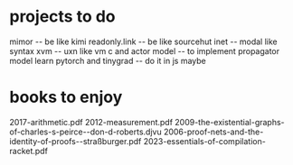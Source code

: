# projects to do

mimor -- be like kimi
readonly.link -- be like sourcehut
inet -- modal like syntax
xvm -- uxn like vm
c and actor model -- to implement propagator model
learn pytorch and tinygrad -- do it in js maybe

# books to enjoy

2017-arithmetic.pdf
2012-measurement.pdf
2009-the-existential-graphs-of-charles-s-peirce--don-d-roberts.djvu
2006-proof-nets-and-the-identity-of-proofs--straßburger.pdf
2023-essentials-of-compilation-racket.pdf
